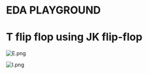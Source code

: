 # EDA PLAYGROUND

# T flip flop using JK flip-flop

![E.png](https://github.com/Tan12d/HDL-Code/assets/100254217/fbd8e92d-8582-4cde-b8b8-4aa54da15750)

![I.png](https://github.com/Tan12d/HDL-Code/assets/100254217/c40861be-998c-4dfd-8ee8-358e38b9db1b)
